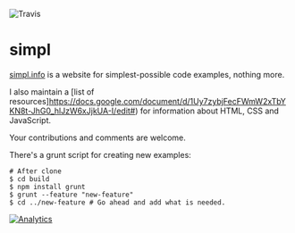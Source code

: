 ![Travis](https://travis-ci.org/samdutton/simpl.svg?branch=demo-updates)


simpl
=====

[simpl.info](http://www.simpl.info) is a website for simplest-possible code examples, nothing more.

I also maintain a [list of resources]https://docs.google.com/document/d/1Uy7zybjFecFWmW2xTbYKN8t-JhG0_hlJzW6xJjkUA-I/edit#) for information about HTML, CSS and JavaScript.

Your contributions and comments are welcome.

There's a grunt script for creating new examples:

```
# After clone
$ cd build
$ npm install grunt
$ grunt --feature "new-feature"
$ cd ../new-feature # Go ahead and add what is needed.
```

[![Analytics](https://ga-beacon.appspot.com/UA-46871133-1/samdutton/simpl)](https://github.com/igrigorik/ga-beacon)

